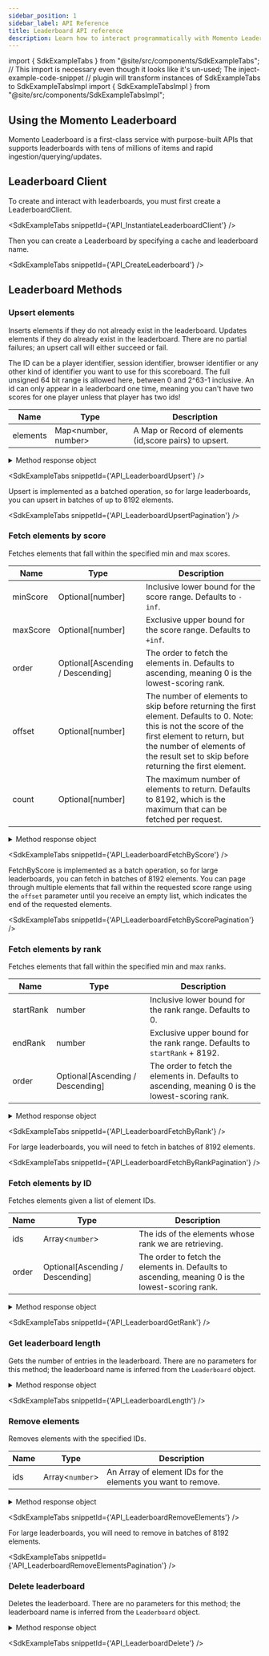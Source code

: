```yaml
---
sidebar_position: 1
sidebar_label: API Reference
title: Leaderboard API reference
description: Learn how to interact programmatically with Momento Leaderboard API.
---
```


import { SdkExampleTabs } from "@site/src/components/SdkExampleTabs";
// This import is necessary even though it looks like it's un-used; The inject-example-code-snippet
// plugin will transform instances of SdkExampleTabs to SdkExampleTabsImpl
import { SdkExampleTabsImpl } from "@site/src/components/SdkExampleTabsImpl";

## Using the Momento Leaderboard

Momento Leaderboard is a first-class service with purpose-built APIs that supports leaderboards with tens of millions of items and rapid ingestion/querying/updates.

## Leaderboard Client

To create and interact with leaderboards, you must first create a LeaderboardClient.

<SdkExampleTabs snippetId={'API_InstantiateLeaderboardClient'} />

Then you can create a Leaderboard by specifying a cache and leaderboard name.

<SdkExampleTabs snippetId={'API_CreateLeaderboard'} />

## Leaderboard Methods

### Upsert elements

Inserts elements if they do not already exist in the leaderboard. Updates elements if they do already exist in the leaderboard. There are no partial failures; an upsert call will either succeed or fail.

The ID can be a player identifier, session identifier, browser identifier or any other kind of identifier you want to use for this scoreboard. The full unsigned 64 bit range is allowed here, between 0 and 2^63-1 inclusive. An id can only appear in a leaderboard one time, meaning you can't have two scores for one player unless that player has two ids!

| Name         | Type                | Description                                                    |
|--------------|---------------------|----------------------------------------------------------------|
| elements     | Map<number, number> | A Map or Record of elements (id,score pairs) to upsert.        |

<details>
  <summary>Method response object</summary>

* Success
* Error

See [response objects](./response-objects.md) for specific information.

</details>

<SdkExampleTabs snippetId={'API_LeaderboardUpsert'} />

Upsert is implemented as a batched operation, so for large leaderboards, you can upsert in batches of up to 8192 elements. 

<SdkExampleTabs snippetId={'API_LeaderboardUpsertPagination'} />

### Fetch elements by score

Fetches elements that fall within the specified min and max scores.


| Name         | Type                | Description                                                       |
|--------------|---------------------|-------------------------------------------------------------------|
| minScore     | Optional[number]    | Inclusive lower bound for the score range. Defaults to `-inf`.    |
| maxScore     | Optional[number]    | Exclusive upper bound for the score range. Defaults to `+inf`.    |
| order        | Optional[Ascending / Descending]    | The order to fetch the elements in. Defaults to ascending, meaning 0 is the lowest-scoring rank.   |
| offset       | Optional[number]    | The number of elements to skip before returning the first element. Defaults to 0. Note: this is not the score of the first element to return, but the number of elements of the result set to skip before returning the first element.    |
| count        | Optional[number]    | The maximum number of elements to return. Defaults to 8192, which is the maximum that can be fetched per request.    |

<details>
  <summary>Method response object</summary>

* Success
    * values(): {`id`: number, `score`: number, `rank`: number}[]
* Error

See [response objects](./response-objects.md) for specific information.

</details>

<SdkExampleTabs snippetId={'API_LeaderboardFetchByScore'} />

FetchByScore is implemented as a batch operation, so for large leaderboards, you can fetch in batches of 8192 elements. You can page through multiple elements that fall within the requested score range using the `offset` parameter until you receive an empty list, which indicates the end of the requested elements. 

<SdkExampleTabs snippetId={'API_LeaderboardFetchByScorePagination'} />

### Fetch elements by rank

Fetches elements that fall within the specified min and max ranks.


| Name         | Type                | Description                                                                  |
|--------------|---------------------|------------------------------------------------------------------------------|
| startRank    | number    | Inclusive lower bound for the rank range. Defaults to 0.                     |
| endRank      | number    | Exclusive upper bound for the rank range. Defaults to `startRank` + 8192.    |
| order        | Optional[Ascending / Descending]    | The order to fetch the elements in. Defaults to ascending, meaning 0 is the lowest-scoring rank.   |

<details>
  <summary>Method response object</summary>

* Success
    * values(): {`id`: number, `score`: number, `rank`: number}[]
* Error

See [response objects](./response-objects.md) for specific information.

</details>

<SdkExampleTabs snippetId={'API_LeaderboardFetchByRank'} />

For large leaderboards, you will need to fetch in batches of 8192 elements.

<SdkExampleTabs snippetId={'API_LeaderboardFetchByRankPagination'} />

### Fetch elements by ID

Fetches elements given a list of element IDs. 


| Name         | Type                                | Description                                                  |
|--------------|-------------------------------------|--------------------------------------------------------------|
| ids          | Array<`number`>                       | The ids of the elements whose rank we are retrieving.        |
| order        | Optional[Ascending / Descending]    | The order to fetch the elements in. Defaults to ascending, meaning 0 is the lowest-scoring rank.   |

<details>
  <summary>Method response object</summary>

* Success
    * values(): {`id`: number, `score`: number, `rank`: number}[]
* Error

See [response objects](./response-objects.md) for specific information.

</details>

<SdkExampleTabs snippetId={'API_LeaderboardGetRank'} />

### Get leaderboard length

Gets the number of entries in the leaderboard. There are no parameters for this method; the leaderboard name is inferred from the `Leaderboard` object.

<details>
  <summary>Method response object</summary>

* Success
    * length(): number
* Error

See [response objects](./response-objects.md) for specific information.

</details>

<SdkExampleTabs snippetId={'API_LeaderboardLength'} />

### Remove elements

Removes elements with the specified IDs.

| Name             | Type   | Description                                                                                                                                            |
|------------------|--------|--------------------------------------------------------------------------------------------------------------------------------------------------------|
| ids        | Array<`number`> | An Array of element IDs for the elements you want to remove.                                                                                                                              |

<details>
  <summary>Method response object</summary>

* Success
* Error

See [response objects](./response-objects.md) for specific information.

</details>

<SdkExampleTabs snippetId={'API_LeaderboardRemoveElements'} />

For large leaderboards, you will need to remove in batches of 8192 elements.

<SdkExampleTabs snippetId={'API_LeaderboardRemoveElementsPagination'} />

### Delete leaderboard

Deletes the leaderboard. There are no parameters for this method; the leaderboard name is inferred from the `Leaderboard` object.

<details>
  <summary>Method response object</summary>

* Success
* Error

See [response objects](./response-objects.md) for specific information.

</details>

<SdkExampleTabs snippetId={'API_LeaderboardDelete'} />